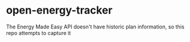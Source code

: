 # open-energy-tracker
The Energy Made Easy API doesn't have historic plan information, so this repo attempts to capture it
